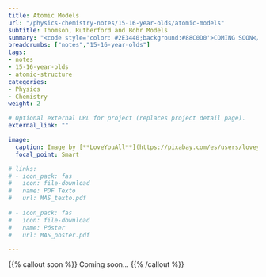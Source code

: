 ```yaml
---
title: Atomic Models
url: "/physics-chemistry-notes/15-16-year-olds/atomic-models"
subtitle: Thomson, Rutherford and Bohr Models
summary: "<code style='color: #2E3440;background:#88C0D0'>COMING SOON</code> <br> Thomson, Rutherford and Bohr Models."
breadcrumbs: ["notes","15-16-year-olds"]
tags:
- notes
- 15-16-year-olds
- atomic-structure
categories:
- Physics
- Chemistry
weight: 2

# Optional external URL for project (replaces project detail page).
external_link: ""

image:
  caption: Image by [**LoveYouAll**](https://pixabay.com/es/users/loveyouall-3307648/) on [Pixabay](https://pixabay.com/es/)
  focal_point: Smart

# links:
# - icon_pack: fas
#   icon: file-download
#   name: PDF Texto
#   url: MAS_texto.pdf
  
# - icon_pack: fas
#   icon: file-download
#   name: Póster
#   url: MAS_poster.pdf

---
```


{{% callout soon %}}
Coming soon...
{{% /callout %}}
